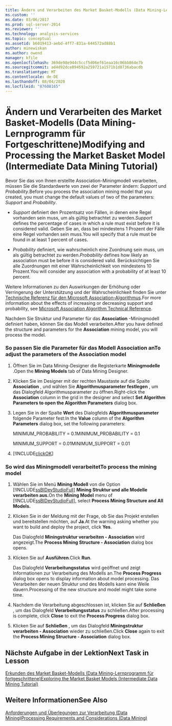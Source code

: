 ```yaml
---
title: Ändern und Verarbeiten des Market Basket-Modells (Data Mining-Lernprogramm für Fortgeschrittene) | Microsoft-Dokumentation
ms.custom: ''
ms.date: 03/06/2017
ms.prod: sql-server-2014
ms.reviewer: ''
ms.technology: analysis-services
ms.topic: conceptual
ms.assetid: b6019413-aebd-4ff7-831a-644572ad88b1
author: minewiskan
ms.author: owend
manager: kfile
ms.openlocfilehash: 369de98e944c5ccf5d06ef61eaa16c06bb864e7b
ms.sourcegitcommit: ad4d92dce894592a259721a1571b1d8736abacdb
ms.translationtype: MT
ms.contentlocale: de-DE
ms.lasthandoff: 08/04/2020
ms.locfileid: "87608165"
---
```

# <a name="modifying-and-processing-the-market-basket-model-intermediate-data-mining-tutorial"></a><span data-ttu-id="ee7d4-102">Ändern und Verarbeiten des Market Basket-Modells (Data Mining-Lernprogramm für Fortgeschrittene)</span><span class="sxs-lookup"><span data-stu-id="ee7d4-102">Modifying and Processing the Market Basket Model (Intermediate Data Mining Tutorial)</span></span>
  <span data-ttu-id="ee7d4-103">Bevor Sie das von Ihnen erstellte Association-Miningmodell verarbeiten, müssen Sie die Standardwerte von zwei der Parameter ändern: *Support* und *Probability*.</span><span class="sxs-lookup"><span data-stu-id="ee7d4-103">Before you process the association mining model that you created, you must change the default values of two of the parameters: *Support* and *Probability*.</span></span>  
  
-   <span data-ttu-id="ee7d4-104">*Support* definiert den Prozentsatz von Fällen, in denen eine Regel vorhanden sein muss, um als gültig betrachtet zu werden.</span><span class="sxs-lookup"><span data-stu-id="ee7d4-104">*Support* defines the percentage of cases in which a rule must exist before it is considered valid.</span></span> <span data-ttu-id="ee7d4-105">Geben Sie an, dass bei mindestens 1 Prozent der Fälle eine Regel vorhanden sein muss.</span><span class="sxs-lookup"><span data-stu-id="ee7d4-105">You will specify that a rule must be found in at least 1 percent of cases.</span></span>  
  
-   <span data-ttu-id="ee7d4-106">*Probability* definiert, wie wahrscheinlich eine Zuordnung sein muss, um als gültig betrachtet zu werden.</span><span class="sxs-lookup"><span data-stu-id="ee7d4-106">*Probability* defines how likely an association must be before it is considered valid.</span></span> <span data-ttu-id="ee7d4-107">Berücksichtigen Sie alle Zuordnungen mit einer Wahrscheinlichkeit von mindestens 10 Prozent.</span><span class="sxs-lookup"><span data-stu-id="ee7d4-107">You will consider any association with a probability of at least 10 percent.</span></span>  
  
 <span data-ttu-id="ee7d4-108">Weitere Informationen zu den Auswirkungen der Erhöhung oder Verringerung der Unterstützung und der Wahrscheinlichkeit finden Sie unter [Technische Referenz für den Microsoft Association-Algorithmus](../../2014/analysis-services/data-mining/microsoft-association-algorithm-technical-reference.md).</span><span class="sxs-lookup"><span data-stu-id="ee7d4-108">For more information about the effects of increasing or decreasing support and probability, see [Microsoft Association Algorithm Technical Reference](../../2014/analysis-services/data-mining/microsoft-association-algorithm-technical-reference.md).</span></span>  
  
 <span data-ttu-id="ee7d4-109">Nachdem Sie Struktur und Parameter für das **Association** -Miningmodell definiert haben, können Sie das Modell verarbeiten.</span><span class="sxs-lookup"><span data-stu-id="ee7d4-109">After you have defined the structure and parameters for the **Association** mining model, you will process the model.</span></span>  
  
### <a name="to-adjust-the-parameters-of-the-association-model"></a><span data-ttu-id="ee7d4-110">So passen Sie die Parameter für das Modell Association an</span><span class="sxs-lookup"><span data-stu-id="ee7d4-110">To adjust the parameters of the Association model</span></span>  
  
1.  <span data-ttu-id="ee7d4-111">Öffnen Sie im Data Mining-Designer die Registerkarte **Miningmodelle** .</span><span class="sxs-lookup"><span data-stu-id="ee7d4-111">Open the **Mining Models** tab of Data Mining Designer.</span></span>  
  
2.  <span data-ttu-id="ee7d4-112">Klicken Sie im Designer mit der rechten Maustaste auf die Spalte **Association** , und wählen Sie **Algorithmusparameter festlegen** , um das Dialogfeld Algorithmusparameter zu öffnen.</span><span class="sxs-lookup"><span data-stu-id="ee7d4-112">Right-click the **Association** column in the grid in the designer and select **Set Algorithm Parameters to open the Algorithm Parameters** dialog box.</span></span>  
  
3.  <span data-ttu-id="ee7d4-113">Legen Sie in der Spalte **Wert** des Dialogfelds **Algorithmusparameter** folgende Parameter fest:</span><span class="sxs-lookup"><span data-stu-id="ee7d4-113">In the **Value** column of the **Algorithm Parameters** dialog box, set the following parameters:</span></span>  
  
     <span data-ttu-id="ee7d4-114">MINIMUM_PROBABILITY = 0.1</span><span class="sxs-lookup"><span data-stu-id="ee7d4-114">MINIMUM_PROBABILITY = 0.1</span></span>  
  
     <span data-ttu-id="ee7d4-115">MINIMUM_SUPPORT = 0.01</span><span class="sxs-lookup"><span data-stu-id="ee7d4-115">MINIMUM_SUPPORT = 0.01</span></span>  
  
4.  [!INCLUDE[clickOK](../includes/clickok-md.md)]  
  
### <a name="to-process-the-mining-model"></a><span data-ttu-id="ee7d4-116">So wird das Miningmodell verarbeitet</span><span class="sxs-lookup"><span data-stu-id="ee7d4-116">To process the mining model</span></span>  
  
1.  <span data-ttu-id="ee7d4-117">Wählen Sie im Menü **Mining Modell** von die Option [!INCLUDE[ssBIDevStudioFull](../includes/ssbidevstudiofull-md.md)] **Mining Struktur und alle Modelle verarbeiten aus.**</span><span class="sxs-lookup"><span data-stu-id="ee7d4-117">On the **Mining Model** menu of [!INCLUDE[ssBIDevStudioFull](../includes/ssbidevstudiofull-md.md)], select **Process Mining Structure and All Models.**</span></span>  
  
2.  <span data-ttu-id="ee7d4-118">Klicken Sie in der Meldung mit der Frage, ob Sie das Projekt erstellen und bereitstellen möchten, auf **Ja**.</span><span class="sxs-lookup"><span data-stu-id="ee7d4-118">At the warning asking whether you want to build and deploy the project, click **Yes**.</span></span>  
  
     <span data-ttu-id="ee7d4-119">Das Dialogfeld **Miningstruktur verarbeiten - Association** wird angezeigt.</span><span class="sxs-lookup"><span data-stu-id="ee7d4-119">The **Process Mining Structure - Association** dialog box opens.</span></span>  
  
3.  <span data-ttu-id="ee7d4-120">Klicken Sie auf **Ausführen**.</span><span class="sxs-lookup"><span data-stu-id="ee7d4-120">Click **Run**.</span></span>  
  
     <span data-ttu-id="ee7d4-121">Das Dialogfeld **Verarbeitungsstatus** wird geöffnet und zeigt Informationen zur Verarbeitung des Modells an.</span><span class="sxs-lookup"><span data-stu-id="ee7d4-121">The **Process Progress** dialog box opens to display information about model processing.</span></span> <span data-ttu-id="ee7d4-122">Das Verarbeiten der neuen Struktur und des Modells kann eine Weile dauern.</span><span class="sxs-lookup"><span data-stu-id="ee7d4-122">Processing of the new structure and model might take some time.</span></span>  
  
4.  <span data-ttu-id="ee7d4-123">Nachdem die Verarbeitung abgeschlossen ist, klicken Sie auf **Schließen** , um das Dialogfeld **Verarbeitungsstatus** zu schließen.</span><span class="sxs-lookup"><span data-stu-id="ee7d4-123">After processing is complete, click **Close** to exit the **Process Progress** dialog box.</span></span>  
  
5.  <span data-ttu-id="ee7d4-124">Klicken Sie auf **Schließen** , um das Dialogfeld **Miningstruktur verarbeiten - Association** wieder zu schließen.</span><span class="sxs-lookup"><span data-stu-id="ee7d4-124">Click **Close** again to exit the **Process Mining Structure - Association** dialog box.</span></span>  
  
## <a name="next-task-in-lesson"></a><span data-ttu-id="ee7d4-125">Nächste Aufgabe in der Lektion</span><span class="sxs-lookup"><span data-stu-id="ee7d4-125">Next Task in Lesson</span></span>  
 [<span data-ttu-id="ee7d4-126">Erkunden des Market Basket-Modells &#40;Data Mining-Lernprogramm für fortgeschrittene&#41;</span><span class="sxs-lookup"><span data-stu-id="ee7d4-126">Exploring the Market Basket Models &#40;Intermediate Data Mining Tutorial&#41;</span></span>](../../2014/tutorials/exploring-the-market-basket-models-intermediate-data-mining-tutorial.md)  
  
## <a name="see-also"></a><span data-ttu-id="ee7d4-127">Weitere Informationen</span><span class="sxs-lookup"><span data-stu-id="ee7d4-127">See Also</span></span>  
 [<span data-ttu-id="ee7d4-128">Anforderungen und Überlegungen zur Verarbeitung &#40;Data Mining&#41;</span><span class="sxs-lookup"><span data-stu-id="ee7d4-128">Processing Requirements and Considerations &#40;Data Mining&#41;</span></span>](../../2014/analysis-services/data-mining/processing-requirements-and-considerations-data-mining.md)  
  
  
